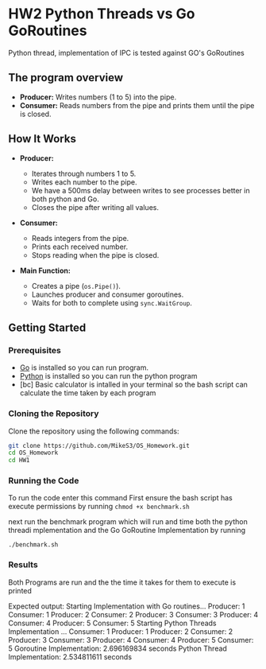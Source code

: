 # HW2 Python Threads vs Go GoRoutines

Python thread, implementation of IPC is tested against GO's GoRoutines 

## The program overview

- **Producer:** Writes numbers (1 to 5) into the pipe.
- **Consumer:** Reads numbers from the pipe and prints them until the pipe is closed.

## How It Works

- **Producer:**
  - Iterates through numbers 1 to 5.
  - Writes each number to the pipe.
  - We have a 500ms delay between writes to see processes better in both python and Go.
  - Closes the pipe after writing all values.

- **Consumer:**
  - Reads integers from the pipe.
  - Prints each received number.
  - Stops reading when the pipe is closed.

- **Main Function:**
  - Creates a pipe (`os.Pipe()`).
  - Launches producer and consumer goroutines.
  - Waits for both to complete using `sync.WaitGroup`.

## Getting Started

### Prerequisites

- [Go](https://golang.org/dl/) is installed so you can run program.
- [Python](https://www.python.org/downloads/) is installed so you can run the python program
- [bc] Basic calculator is intalled in your terminal so the bash script can calculate the time taken by each program

### Cloning the Repository

Clone the repository using the following commands:

```bash
git clone https://github.com/MikeS3/OS_Homework.git
cd OS_Homework
cd HW1
```
### Running the Code

To run the code enter this command
First ensure the bash script has execute permissions by running ```chmod +x benchmark.sh```

next run the benchmark program which will run and time both the python threadi mplementation and the Go GoRoutine Implementation
by running

```
./benchmark.sh
```

### Results 
Both Programs are run and the the time it takes for them to execute is printed

Expected output:
Starting Implementation with Go routines...
Producer: 1
Consumer: 1
Producer: 2
Consumer: 2
Producer: 3
Consumer: 3
Producer: 4
Consumer: 4
Producer: 5
Consumer: 5
Starting Python Threads Implementation ...
Consumer: 1
Producer: 1
Producer: 2
Consumer: 2
Producer: 3
Consumer: 3
Producer: 4
Consumer: 4
Producer: 5
Consumer: 5
Goroutine Implementation: 2.696169834 seconds
Python Thread Implementation: 2.534811611 seconds
